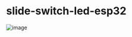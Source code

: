 # slide-switch-led-esp32
![image](https://github.com/pavcorpapic/slide-switch-led-esp32/assets/148006469/74ff3d20-94bb-46f4-b4a3-066211a7d4f8)

